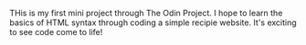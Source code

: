 THis is my first mini project through The Odin Project. I hope to learn the basics of HTML syntax through coding a simple recipie website. It's exciting to see code come to life!